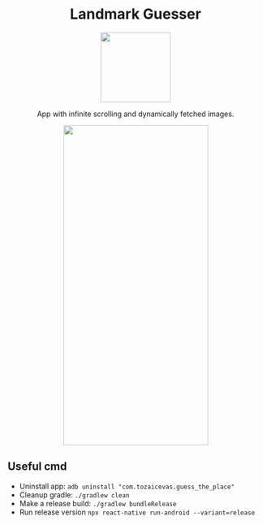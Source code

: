 
<div align="center">
  <h1>Landmark Guesser</h2>
  <a href="https://play.google.com/store/apps/details?id=com.tozaicevas.guess_the_place"><img src="https://lh3.googleusercontent.com/qF9r3ZjtgG-qyHdmjecArtKiulz1gmwL_xl9R3_fzk6igSeoN0wYbJSKEX5d_fxJRwYZJpHbqcLB3i9atl-9dOfUl9an7U43TfZ9PtQ=s0" width=138 /></a>
  <p>App with infinite scrolling and dynamically fetched images.</p>
  <div>
    <img src="preview.gif" width="285" height="630"/>
  </div>
</div>


## Useful cmd
- Uninstall app: `adb uninstall "com.tozaicevas.guess_the_place"`
- Cleanup gradle: `./gradlew clean`
- Make a release build: `./gradlew bundleRelease`
- Run release version `npx react-native run-android --variant=release`
